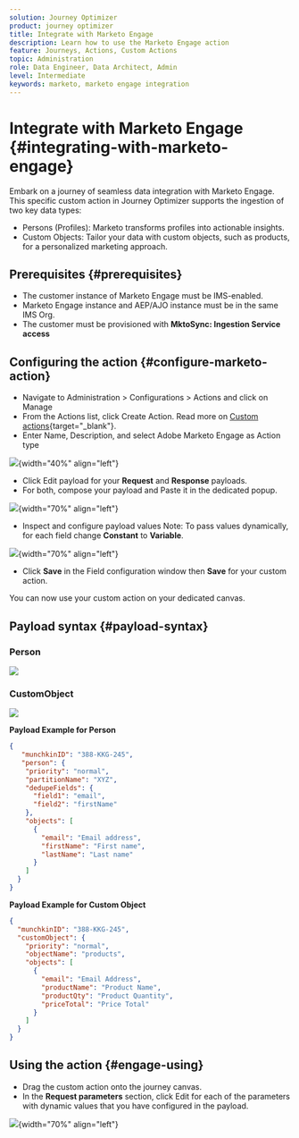 ```yaml
---
solution: Journey Optimizer
product: journey optimizer
title: Integrate with Marketo Engage
description: Learn how to use the Marketo Engage action
feature: Journeys, Actions, Custom Actions
topic: Administration
role: Data Engineer, Data Architect, Admin
level: Intermediate
keywords: marketo, marketo engage integration
---
```


# Integrate with Marketo Engage {#integrating-with-marketo-engage}

Embark on a journey of seamless data integration with Marketo Engage. This specific custom action in Journey Optimizer supports the ingestion of two key data types:

* Persons (Profiles): Marketo transforms profiles into actionable insights.
* Custom Objects: Tailor your data with custom objects, such as products, for a personalized marketing approach.

## Prerequisites {#prerequisites}

* The customer instance of Marketo Engage must be IMS-enabled.
* Marketo Engage instance and AEP/AJO instance must be in the same IMS Org.
* The customer must be provisioned with **MktoSync: Ingestion Service access**

## Configuring the action {#configure-marketo-action}

* Navigate to Administration > Configurations > Actions and click on Manage
* From the Actions list, click Create Action. Read more on [Custom actions](using/building-journeys/using-custom-actions.md){target="_blank"}.
* Enter Name, Description, and select Adobe Marketo Engage as Action type

![](assets/engage-customaction-creation.png){width="40%" align="left"}

* Click Edit payload for your **Request** and **Response** payloads.
* For both, compose your payload and Paste it in the dedicated popup.

![](assets/engage-customaction-payload.png){width="70%" align="left"}
  
* Inspect and configure payload values
    Note: To pass values dynamically, for each field change **Constant** to **Variable**.

![](assets/engage-customaction-payload-fields.png){width="70%" align="left"}

* Click **Save** in the Field configuration window then **Save** for your custom action.

You can now use your custom action on your dedicated canvas.


## Payload syntax {#payload-syntax}

### Person

![](assets/payload-person.png)

### CustomObject

![](assets/payload-customobject.png)


**Payload Example for Person**

```json
{
   "munchkinID": "388-KKG-245",  
   "person": {
    "priority": "normal",
    "partitionName": "XYZ",
    "dedupeFields": {
      "field1": "email",
      "field2": "firstName"
    },
    "objects": [
      {
        "email": "Email address",
        "firstName": "First name",
        "lastName": "Last name"
      }
    ]
  }
}
```

**Payload Example for Custom Object**

```json
{
  "munchkinID": "388-KKG-245", 
  "customObject": {
    "priority": "normal",
    "objectName": "products",
    "objects": [
      {
        "email": "Email Address",
        "productName": "Product Name",
        "productQty": "Product Quantity",
        "priceTotal": "Price Total"
      }
    ]
  }
}
```


## Using the action {#engage-using}

* Drag the custom action onto the journey canvas.
* In the **Request parameters** section, click Edit for each of the parameters with dynamic values that you have configured in the payload.

![](assets/engage-use-canvas.png){width="70%" align="left"}

